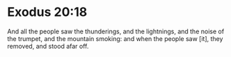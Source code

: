 # Exodus 20:18

And all the people saw the thunderings, and the lightnings, and the noise of the trumpet, and the mountain smoking: and when the people saw [it], they removed, and stood afar off.